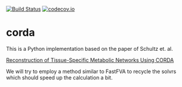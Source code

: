 [![Build Status](https://travis-ci.org/cdiener/corda.svg?branch=master)](https://travis-ci.org/cdiener/corda)
[![codecov.io](https://codecov.io/github/cdiener/corda/coverage.svg?branch=master)](https://codecov.io/github/cdiener/corda?branch=master)

# corda

This is a Python implementation based on the paper of Schultz et. al.

[Reconstruction of Tissue-Specific Metabolic Networks Using CORDA](http://journals.plos.org/ploscompbiol/article/authors?id=10.1371%2Fjournal.pcbi.1004808)

We will try to employ a method similar to FastFVA to recycle the solvrs which should speed up the
calculation a bit.

